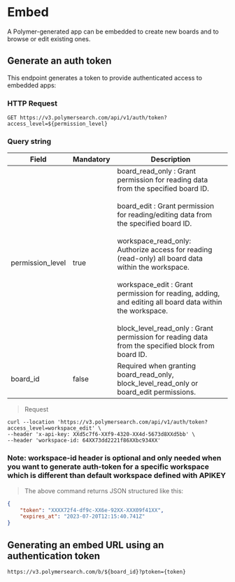 # Embed

A Polymer-generated app can be embedded to create new boards and to browse or edit existing ones.



## Generate an auth token

This endpoint generates a token to provide authenticated access to embedded apps:

### HTTP Request

`GET https://v3.polymersearch.com/api/v1/auth/token?access_level=${permission_level}`

### Query string

Field | Mandatory | Description
--------- | ------- | -----------
permission_level | true | board_read_only : Grant permission for reading data from the specified board ID.<br /><br /> board_edit : Grant permission for reading/editing data from the specified board ID.<br /><br /> workspace_read_only: Authorize access for reading (read-only) all board data within the workspace.<br /><br /> workspace_edit : Grant permission for reading, adding, and editing all board data within the workspace.<br /><br />block_level_read_only : Grant permission for reading data from the specified block from board ID.
board_id | false | Required when granting board_read_only, block_level_read_only or board_edit permissions.


> Request

```shell
curl --location 'https://v3.polymersearch.com/api/v1/auth/token?access_level=workspace_edit' \
--header 'x-api-key: XXd5c7f6-XXf9-4320-XX4d-5673d8XXd5bb' \
--header 'workspace-id: 64XX73dd2221f86XXbc934XX'
```

### Note: workspace-id header is optional and only needed when you want to generate auth-token for a specific workspace which is different than default workspace defined with APIKEY

> The above command returns JSON structured like this:

```json
{
    "token": "XXXX72f4-df9c-XX6e-92XX-XXX09f41XX",
    "expires_at": "2023-07-20T12:15:40.741Z"
}
```


## Generating an embed URL using an authentication token

`https://v3.polymersearch.com/b/${board_id}?ptoken={token}`